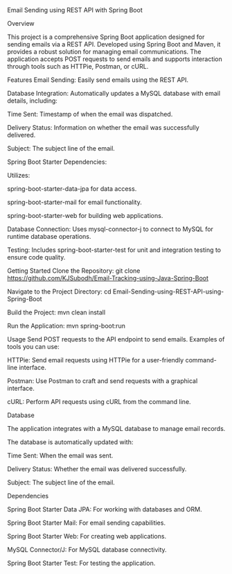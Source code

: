 Email Sending using REST API with Spring Boot


Overview


This project is a comprehensive Spring Boot application designed for sending emails via a REST API. Developed using Spring Boot and Maven, it provides a robust solution for managing email communications. The application accepts POST requests to send emails and supports interaction through tools such as HTTPie, Postman, or cURL.



Features
Email Sending: Easily send emails using the REST API.



Database Integration: Automatically updates a MySQL database with email details, including:



Time Sent: Timestamp of when the email was dispatched.


Delivery Status: Information on whether the email was successfully delivered.


Subject: The subject line of the email.


Spring Boot Starter Dependencies: 

Utilizes:



spring-boot-starter-data-jpa for data access.

spring-boot-starter-mail for email functionality.

spring-boot-starter-web for building web applications.

Database Connection: Uses mysql-connector-j to connect to MySQL for runtime database operations.



Testing: Includes spring-boot-starter-test for unit and integration testing to ensure code quality.

Getting Started
Clone the Repository:
git clone https://github.com/KJSubodh/Email-Tracking-using-Java-Spring-Boot



Navigate to the Project Directory:
cd Email-Sending-using-REST-API-using-Spring-Boot



Build the Project:
mvn clean install



Run the Application:
mvn spring-boot:run



Usage
Send POST requests to the API endpoint to send emails. Examples of tools you can use:

HTTPie: Send email requests using HTTPie for a user-friendly command-line interface.

Postman: Use Postman to craft and send requests with a graphical interface.

cURL: Perform API requests using cURL from the command line.

Database


The application integrates with a MySQL database to manage email records. 

The database is automatically updated with:

Time Sent: When the email was sent.

Delivery Status: Whether the email was delivered successfully.

Subject: The subject line of the email.

Dependencies

Spring Boot Starter Data JPA: For working with databases and ORM.

Spring Boot Starter Mail: For email sending capabilities.

Spring Boot Starter Web: For creating web applications.

MySQL Connector/J: For MySQL database connectivity.

Spring Boot Starter Test: For testing the application.

